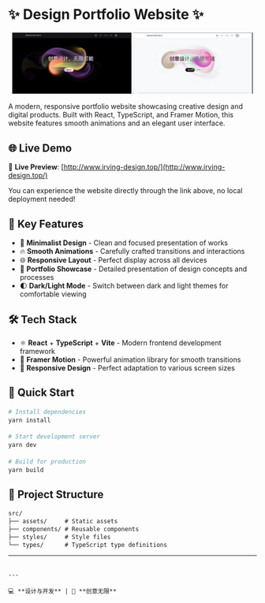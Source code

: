 # ✨ Design Portfolio Website ✨

<div align="center">
  <img src="./src/assets/black.jpg" alt="Dark Mode Screenshot" width="48%" />
  <img src="./src/assets/white.jpg" alt="Light Mode Screenshot" width="48%" />
</div>

A modern, responsive portfolio website showcasing creative design and digital products. Built with React, TypeScript, and Framer Motion, this website features smooth animations and an elegant user interface.

## 🌐 Live Demo

🔗 **Live Preview**: [http://www.irving-design.top/](http://www.irving-design.top/)

You can experience the website directly through the link above, no local deployment needed!

## 🌟 Key Features

- 🎯 **Minimalist Design** - Clean and focused presentation of works
- 🔥 **Smooth Animations** - Carefully crafted transitions and interactions
- 🌐 **Responsive Layout** - Perfect display across all devices
- 🎨 **Portfolio Showcase** - Detailed presentation of design concepts and processes
- 🌓 **Dark/Light Mode** - Switch between dark and light themes for comfortable viewing

## 🛠️ Tech Stack

- ⚛️ **React** + **TypeScript** + **Vite** - Modern frontend development framework
- 🌈 **Framer Motion** - Powerful animation library for smooth transitions
- 📱 **Responsive Design** - Perfect adaptation to various screen sizes

## 🚀 Quick Start

```bash
# Install dependencies
yarn install

# Start development server
yarn dev

# Build for production
yarn build
```

## 📁 Project Structure

```
src/
├── assets/     # Static assets
├── components/ # Reusable components
├── styles/     # Style files
└── types/      # TypeScript type definitions
```

---

```

---

💻 **设计与开发** | 🌟 **创意无限**
